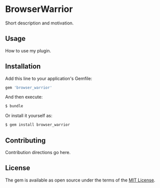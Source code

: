 # BrowserWarrior
Short description and motivation.

## Usage
How to use my plugin.

## Installation
Add this line to your application's Gemfile:

```ruby
gem 'browser_warrior'
```

And then execute:
```bash
$ bundle
```

Or install it yourself as:
```bash
$ gem install browser_warrior
```

## Contributing
Contribution directions go here.

## License
The gem is available as open source under the terms of the [MIT License](http://opensource.org/licenses/MIT).
